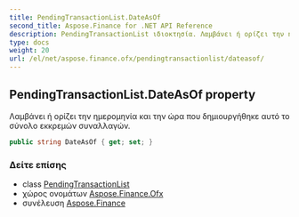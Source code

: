 ```yaml
---
title: PendingTransactionList.DateAsOf
second_title: Aspose.Finance for .NET API Reference
description: PendingTransactionList ιδιοκτησία. Λαμβάνει ή ορίζει την ημερομηνία και την ώρα που δημιουργήθηκε αυτό το σύνολο εκκρεμών συναλλαγών.
type: docs
weight: 20
url: /el/net/aspose.finance.ofx/pendingtransactionlist/dateasof/
---
```

## PendingTransactionList.DateAsOf property

Λαμβάνει ή ορίζει την ημερομηνία και την ώρα που δημιουργήθηκε αυτό το σύνολο εκκρεμών συναλλαγών.

```csharp
public string DateAsOf { get; set; }
```

### Δείτε επίσης

* class [PendingTransactionList](../)
* χώρος ονομάτων [Aspose.Finance.Ofx](../../pendingtransactionlist/)
* συνέλευση [Aspose.Finance](../../../)


